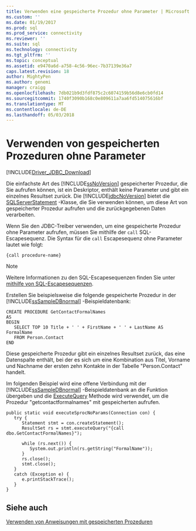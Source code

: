 ```yaml
---
title: Verwenden eine gespeicherte Prozedur ohne Parameter | Microsoft Docs
ms.custom: ''
ms.date: 01/19/2017
ms.prod: sql
ms.prod_service: connectivity
ms.reviewer: ''
ms.suite: sql
ms.technology: connectivity
ms.tgt_pltfrm: ''
ms.topic: conceptual
ms.assetid: e9470a6d-a758-4c56-96ec-7b37139e36a7
caps.latest.revision: 18
author: MightyPen
ms.author: genemi
manager: craigg
ms.openlocfilehash: 7db021b9d3fdf875c2c6074159b56d8e6cb0fd14
ms.sourcegitcommit: 1740f3090b168c0e809611a7aa6fd514075616bf
ms.translationtype: MT
ms.contentlocale: de-DE
ms.lasthandoff: 05/03/2018
---
```

# <a name="using-a-stored-procedure-with-no-parameters"></a>Verwenden von gespeicherten Prozeduren ohne Parameter
[!INCLUDE[Driver_JDBC_Download](../../includes/driver_jdbc_download.md)]

  Die einfachste Art des [!INCLUDE[ssNoVersion](../../includes/ssnoversion_md.md)] gespeicherter Prozedur, die Sie aufrufen können, ist ein Deskriptor, enthält keine Parameter und gibt ein einzelnes Resultset zurück. Die [!INCLUDE[jdbcNoVersion](../../includes/jdbcnoversion_md.md)] bietet die [SQLServerStatement](../../connect/jdbc/reference/sqlserverstatement-class.md) -Klasse, die Sie verwenden können, um diese Art von gespeicherter Prozedur aufrufen und die zurückgegebenen Daten verarbeiten.  
  
 Wenn Sie den JDBC-Treiber verwenden, um eine gespeicherte Prozedur ohne Parameter aufrufen, müssen Sie mithilfe der `call` SQL-Escapesequenz. Die Syntax für die `call` Escapesequenz ohne Parameter lautet wie folgt:  
  
 `{call procedure-name}`  
  
> [!NOTE]  
>  Weitere Informationen zu den SQL-Escapesequenzen finden Sie unter [mithilfe von SQL-Escapesequenzen](../../connect/jdbc/using-sql-escape-sequences.md).  
  
 Erstellen Sie beispielsweise die folgende gespeicherte Prozedur in der [!INCLUDE[ssSampleDBnormal](../../includes/sssampledbnormal_md.md)] -Beispieldatenbank:  
  
```  
CREATE PROCEDURE GetContactFormalNames   
AS  
BEGIN  
   SELECT TOP 10 Title + ' ' + FirstName + ' ' + LastName AS FormalName   
   FROM Person.Contact  
END  
```  
  
 Diese gespeicherte Prozedur gibt ein einzelnes Resultset zurück, das eine Datenspalte enthält, bei der es sich um eine Kombination aus Titel, Vorname und Nachname der ersten zehn Kontakte in der Tabelle "Person.Contact" handelt.  
  
 Im folgenden Beispiel wird eine offene Verbindung mit der [!INCLUDE[ssSampleDBnormal](../../includes/sssampledbnormal_md.md)] -Beispieldatenbank an die Funktion übergeben und die [ExecuteQuery](../../connect/jdbc/reference/executequery-method-sqlserverstatement.md) Methode wird verwendet, um die Prozedur "getcontactformalnames" mit gespeicherten aufrufen.  
  
```  
public static void executeSprocNoParams(Connection con) {  
   try {  
      Statement stmt = con.createStatement();  
      ResultSet rs = stmt.executeQuery("{call dbo.GetContactFormalNames}");  
  
      while (rs.next()) {  
         System.out.println(rs.getString("FormalName"));  
      }  
      rs.close();  
      stmt.close();  
   }  
   catch (Exception e) {  
      e.printStackTrace();  
   }  
}  
```  
  
## <a name="see-also"></a>Siehe auch  
 [Verwenden von Anweisungen mit gespeicherten Prozeduren](../../connect/jdbc/using-statements-with-stored-procedures.md)  
  
  
